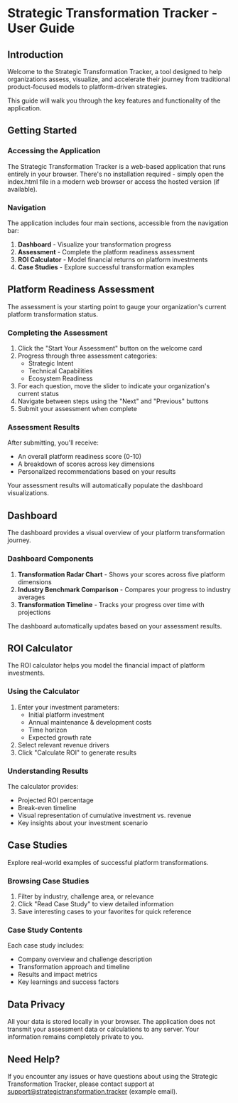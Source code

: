 # Strategic Transformation Tracker - User Guide

## Introduction

Welcome to the Strategic Transformation Tracker, a tool designed to help organizations assess, visualize, and accelerate their journey from traditional product-focused models to platform-driven strategies.

This guide will walk you through the key features and functionality of the application.

## Getting Started

### Accessing the Application

The Strategic Transformation Tracker is a web-based application that runs entirely in your browser. There's no installation required - simply open the index.html file in a modern web browser or access the hosted version (if available).

### Navigation

The application includes four main sections, accessible from the navigation bar:

1. **Dashboard** - Visualize your transformation progress
2. **Assessment** - Complete the platform readiness assessment
3. **ROI Calculator** - Model financial returns on platform investments
4. **Case Studies** - Explore successful transformation examples

## Platform Readiness Assessment

The assessment is your starting point to gauge your organization's current platform transformation status.

### Completing the Assessment

1. Click the "Start Your Assessment" button on the welcome card
2. Progress through three assessment categories:
   - Strategic Intent
   - Technical Capabilities
   - Ecosystem Readiness
3. For each question, move the slider to indicate your organization's current status
4. Navigate between steps using the "Next" and "Previous" buttons
5. Submit your assessment when complete

### Assessment Results

After submitting, you'll receive:

- An overall platform readiness score (0-10)
- A breakdown of scores across key dimensions
- Personalized recommendations based on your results

Your assessment results will automatically populate the dashboard visualizations.

## Dashboard

The dashboard provides a visual overview of your platform transformation journey.

### Dashboard Components

1. **Transformation Radar Chart** - Shows your scores across five platform dimensions
2. **Industry Benchmark Comparison** - Compares your progress to industry averages
3. **Transformation Timeline** - Tracks your progress over time with projections

The dashboard automatically updates based on your assessment results.

## ROI Calculator

The ROI calculator helps you model the financial impact of platform investments.

### Using the Calculator

1. Enter your investment parameters:
   - Initial platform investment
   - Annual maintenance & development costs
   - Time horizon
   - Expected growth rate
2. Select relevant revenue drivers
3. Click "Calculate ROI" to generate results

### Understanding Results

The calculator provides:

- Projected ROI percentage
- Break-even timeline
- Visual representation of cumulative investment vs. revenue
- Key insights about your investment scenario

## Case Studies

Explore real-world examples of successful platform transformations.

### Browsing Case Studies

1. Filter by industry, challenge area, or relevance
2. Click "Read Case Study" to view detailed information
3. Save interesting cases to your favorites for quick reference

### Case Study Contents

Each case study includes:

- Company overview and challenge description
- Transformation approach and timeline
- Results and impact metrics
- Key learnings and success factors

## Data Privacy

All your data is stored locally in your browser. The application does not transmit your assessment data or calculations to any server. Your information remains completely private to you.

## Need Help?

If you encounter any issues or have questions about using the Strategic Transformation Tracker, please contact support at support@strategictransformation.tracker (example email).